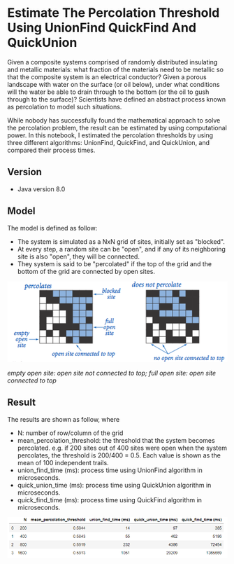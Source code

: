 # Estimate The Percolation Threshold Using UnionFind QuickFind And QuickUnion
Given a composite systems comprised of randomly distributed insulating and metallic materials: what fraction of the materials need to be metallic so that the composite system is an electrical conductor? Given a porous landscape with water on the surface (or oil below), under what conditions will the water be able to drain through to the bottom (or the oil to gush through to the surface)? Scientists have defined an abstract process known as percolation to model such situations.

While nobody has successfully found the mathematical approach to solve the percolation problem, the result can be estimated by using computational power. In this notebook, I estimated the percolation thresholds by using three different algorithms: UnionFind, QuickFind, and QuickUnion, and compared their process times. 

## Version
- Java version 8.0

## Model
The model is defined as follow:
- The system is simulated as a NxN grid of sites, initially set as "blocked".
- At every step, a random site can be "open", and if any of its neighboring site is also "open", they will be connected.
- They system is said to be "percolated" if the top of the grid and the bottom of the grid are connected by open sites.

![image](percolation.PNG)

*empty open site: open site not connected to top; full open site: open site connected to top*

## Result
The results are shown as follow, where
- N: number of row/column of the grid
- mean_percolation_threshold: the threshold that the system becomes percolated. e.g. if 200 sites out of 400 sites were open when the system percolates, the threshold is 200/400 = 0.5. Each value is shown as the mean of 100 independent trails.
- union_find_time (ms): process time using UnionFind algorithm in microseconds.
- quick_union_time (ms): process time using QuickUnion algorithm in microseconds.
- quick_find_time (ms): process time using QuickFind algorithm in microseconds.


![image](UnionFind.PNG)

